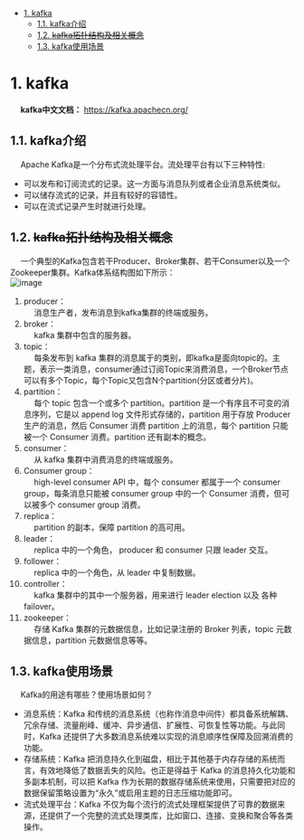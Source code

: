 <!-- TOC -->

- [1. kafka](#1-kafka)
    - [1.1. kafka介绍](#11-kafka介绍)
    - [1.2. ~~kafka拓扑结构及相关概念~~](#12-kafka拓扑结构及相关概念)
    - [1.3. kafka使用场景](#13-kafka使用场景)

<!-- /TOC -->

<!-- 

《Kafka成神之路》- 索引类型
https://mp.weixin.qq.com/s/QPHPugWlbfeh8HhQvELSSQ

-->

# 1. kafka
&emsp; **kafka中文文档：** https://kafka.apachecn.org/  

## 1.1. kafka介绍  
&emsp; Apache Kafka是一个分布式流处理平台。流处理平台有以下三种特性:

* 可以发布和订阅流式的记录。这一方面与消息队列或者企业消息系统类似。
* 可以储存流式的记录，并且有较好的容错性。
* 可以在流式记录产生时就进行处理。 

## 1.2. ~~kafka拓扑结构及相关概念~~  
&emsp; 一个典型的Kafka包含若干Producer、Broker集群、若干Consumer以及一个Zookeeper集群。Kafka体系结构图如下所示：  
![image](https://gitee.com/wt1814/pic-host/raw/master/images/microService/mq/kafka/kafka-3.png)  

1. producer：  
&emsp; 消息生产者，发布消息到kafka集群的终端或服务。  
2. broker：  
&emsp; kafka 集群中包含的服务器。
3. topic：  
&emsp; 每条发布到 kafka 集群的消息属于的类别，即kafka是面向topic的。主题，表示一类消息，consumer通过订阅Topic来消费消息，一个Broker节点可以有多个Topic，每个Topic又包含N个partition(分区或者分片)。    
4. partition：  
&emsp; 每个 topic 包含一个或多个 partition。partition 是一个有序且不可变的消息序列，它是以 append log 文件形式存储的，partition 用于存放 Producer 生产的消息，然后 Consumer 消费 partition 上的消息，每个 partition 只能被一个 Consumer 消费。partition 还有副本的概念。    
5. consumer：  
&emsp; 从 kafka 集群中消费消息的终端或服务。  
6. Consumer group：  
&emsp; high-level consumer API 中，每个 consumer 都属于一个 consumer group，每条消息只能被 consumer group 中的一个 Consumer 消费，但可以被多个 consumer group 消费。  
7. replica：  
&emsp; partition 的副本，保障 partition 的高可用。  
8. leader：  
&emsp; replica 中的一个角色， producer 和 consumer 只跟 leader 交互。  
9. follower：  
&emsp; replica 中的一个角色，从 leader 中复制数据。  
10. controller：  
&emsp; kafka 集群中的其中一个服务器，用来进行 leader election 以及 各种 failover。  
11. zookeeper：  
&emsp; 存储 Kafka 集群的元数据信息，比如记录注册的 Broker 列表，topic 元数据信息，partition 元数据信息等等。   

## 1.3. kafka使用场景  
&emsp; Kafka的用途有哪些？使用场景如何？  

* 消息系统：Kafka 和传统的消息系统（也称作消息中间件）都具备系统解耦、冗余存储、流量削峰、缓冲、异步通信、扩展性、可恢复性等功能。与此同时，Kafka 还提供了大多数消息系统难以实现的消息顺序性保障及回溯消费的功能。
* 存储系统：Kafka 把消息持久化到磁盘，相比于其他基于内存存储的系统而言，有效地降低了数据丢失的风险。也正是得益于 Kafka 的消息持久化功能和多副本机制，可以把 Kafka 作为长期的数据存储系统来使用，只需要把对应的数据保留策略设置为“永久”或启用主题的日志压缩功能即可。
* 流式处理平台：Kafka 不仅为每个流行的流式处理框架提供了可靠的数据来源，还提供了一个完整的流式处理类库，比如窗口、连接、变换和聚合等各类操作。
